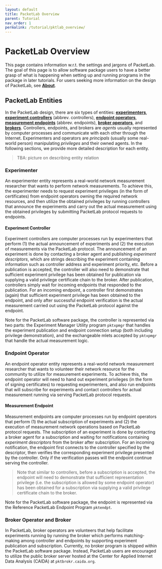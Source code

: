 ```yaml
---
layout: default
title: PacketLab Overview
parent: Tutorial
nav_order: 1
permalink: /tutorial/pktlab_overview/
---
```


# PacketLab Overview
This page contains information w.r.t. the settings and jargons of PacketLab. The goal of this page is to allow software package users to have a better grasp of what is happening when setting up and running programs in the package in later tutorials. For users seeking more information on the design of PacketLab, see **[About](/about/)**.

## PacketLab Entities
In the PacketLab design, there are six types of entities: **[experimenters](#experimenter)**, **[experiment controllers](#experiment-controller)** (abbrev. controllers), **[endpoint operators](#endpoint-operator)**, **[measurement endpoints](#measurement-endpoint)** (abbrev. endpoints), **[broker operators](#broker-operator-and-broker)**, and **[brokers](#broker-operator-and-broker)**. Controllers, endpoints, and brokers are *agents* usually represented by computer processes and communicate with each other through the Internet. Experimenters and operators are *principals* (usually some real-world person) manipulating *privileges* and their owned agents. In the following sections, we provide more detailed description for each entity.

> TBA: picture on describing entity relation

### Experimenter
An experimenter entity represents a real-world network measurement researcher that wants to perform network measurements. To achieve this, the experimenter needs to request experiment privileges (in the form of certificates) from endpoint operators owning the required network resources, and then utilize the obtained privileges by running controllers that announce the experiments and carry out the actual measurement using the obtained privileges by submitting PacketLab protocol requests to endpoints.

#### Experiment Controller
Experiment controllers are computer processes run by experimenters that perform (1) the actual announcement of experiments and (2) the execution of measurements via the PacketLab protocol. The announcement of an experiment is done by contacting a broker agent and publishing *experiment descriptors*, which are strings describing the experiment containing information such as controller address and experiment priority, etc. Before a publication is accepted, the controller will also need to demonstrate that sufficient experiment privilege has been obtained for publication via supplying a valid privilege certificate chain to the broker. After publication, controllers simply wait for incoming endpoints that responded to the publication. For an incoming endpoint, a controller first demonstrates (again) that sufficient experiment privilege has been obtained to the endpoint, and only after successful endpoint verification is the actual measurement carried out using the PacketLab protocol against the endpoint.

Note for the PacketLab software package, the controller is represented via two parts: the Experiment Manager Utility program `pktxpmgr` that handles the experiment publication and endpoint connection setup (both including privilege demonstration), and the exchangeable mlets accepted by `pktxpmgr` that handle the actual measurement logic.

### Endpoint Operator
An endpoint operator entity represents a real-world network measurement researcher that wants to volunteer their network resource for the community to utilize for measurement experiments. To achieve this, the endpoint operator will need to hand out experiment privileges (in the form of signing certificates) to requesting experimenters, and also run endpoints that will subscribe for experiments and contact controllers for actual measurement running via serving PacketLab protocol requests.

#### Measurement Endpoint
Measurement endpoints are computer processes run by endpoint operators that perform (1) the actual subscription of experiments and (2) the execution of measurement network operations based on PacketLab protocol requests. The subscription of an experiment is done by contacting a broker agent for a subscription and waiting for notifications containing *experiment descriptors* from the broker after subscription. For an incoming notification, the endpoint first connects to the controller specified by the descriptor, then verifies the corresponding experiment privilege presented by the controller. Only if the verification passes will the endpoint continue serving the controller.
> Note that similar to controllers, before a subscription is accepted, the endpoint will need to demonstrate that sufficient representation privilege (i.e. the subscription is allowed by some endpoint operator) has been obtained for a subscription via supplying a valid privilege certificate chain to the broker.

Note for the PacketLab software package, the endpoint is represented via the Reference PacketLab Endpoint Program `pktendpt`.

### Broker Operator and Broker
In PacketLab, broker operators are volunteers that help facilitate experiments running by running the broker which performs matching-making among controller and endpoints by supporting experiment publication and subscription. Currently, no broker program is shipped within the PacketLab software package. Instead, PacketLab users are encouraged to utilize the public broker server hosted at the Center for Applied Internet Data Analysis (CAIDA) at `pktbrokr.caida.org`.
